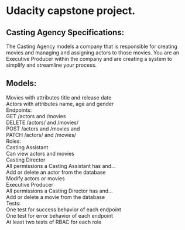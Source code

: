 # Udacity capstone project.
## Casting Agency Specifications:<br>
The Casting Agency models a company that is responsible for creating movies and managing and assigning actors to those movies. You are an Executive Producer within the company and are creating a system to simplify and streamline your process.

## Models:<br>

Movies with attributes title and release date<br>
Actors with attributes name, age and gender<br>
Endpoints:<br>
GET /actors and /movies<br>
DELETE /actors/ and /movies/<br>
POST /actors and /movies and<br>
PATCH /actors/ and /movies/<br>
Roles:<br>
Casting Assistant<br>
Can view actors and movies<br>
Casting Director<br>
All permissions a Casting Assistant has and…<br>
Add or delete an actor from the database<br>
Modify actors or movies<br>
Executive Producer<br>
All permissions a Casting Director has and…<br>
Add or delete a movie from the database<br>
Tests:<br>
One test for success behavior of each endpoint<br>
One test for error behavior of each endpoint<br>
At least two tests of RBAC for each role<br>
